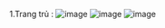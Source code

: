 1.Trang trủ :
![image](https://github.com/user-attachments/assets/aa708144-1645-4e33-ac21-1a03f60f9b7a)
![image](https://github.com/user-attachments/assets/b05e1c93-337a-415f-8f0c-f14d88bd8808)
![image](https://github.com/user-attachments/assets/603e8f79-fa35-41f3-903c-abf259c5f172)




